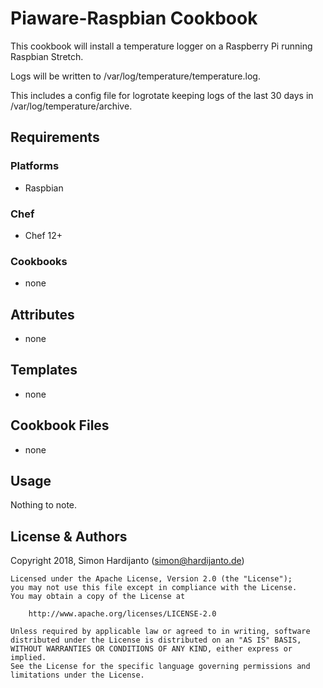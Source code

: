 # Piaware-Raspbian Cookbook

This cookbook will install a temperature logger on a Raspberry Pi running Raspbian Stretch.

Logs will be written to /var/log/temperature/temperature.log.

This includes a config file for logrotate keeping logs of the last 30 days in /var/log/temperature/archive.

## Requirements

### Platforms

- Raspbian

### Chef

- Chef 12+

### Cookbooks

- none

## Attributes

- none

## Templates

- none

## Cookbook Files

- none

## Usage

Nothing to note.

## License & Authors

Copyright 2018, Simon Hardijanto ([simon@hardijanto.de](mailto:simon@hardijanto.de))

```text
Licensed under the Apache License, Version 2.0 (the "License");
you may not use this file except in compliance with the License.
You may obtain a copy of the License at

    http://www.apache.org/licenses/LICENSE-2.0

Unless required by applicable law or agreed to in writing, software
distributed under the License is distributed on an "AS IS" BASIS,
WITHOUT WARRANTIES OR CONDITIONS OF ANY KIND, either express or implied.
See the License for the specific language governing permissions and
limitations under the License.